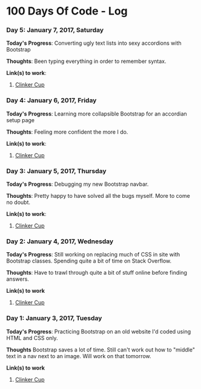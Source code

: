 # 100 Days Of Code - Log
### Day 5: January 7, 2017, Saturday

**Today's Progress**: Converting ugly text lists into sexy accordions with Bootstrap

**Thoughts**: Been typing everything in order to remember syntax.

**Link(s) to work**: 
1. [Clinker Cup](http://clinkercup.com/rules.html)

### Day 4: January 6, 2017, Friday

**Today's Progress**: Learning more collapsible Bootstrap for an accordian setup page

**Thoughts**: Feeling more confident the more I do.

**Link(s) to work**: 
1. [Clinker Cup](http://clinkercup.com/rules.html)

### Day 3: January 5, 2017, Thursday

**Today's Progress**: Debugging my new Bootstrap navbar.

**Thoughts**: Pretty happy to have solved all the bugs myself. More to come no doubt.

**Link(s) to work**:
1. [Clinker Cup](http://clinkercup.com/)

### Day 2: January 4, 2017, Wednesday

**Today's Progress**: Still working on replacing much of CSS in site with Bootstrap classes. Spending quite a bit of time on Stack Overflow. 

**Thoughts**: Have to trawl through quite a bit of stuff online before finding answers.

**Link(s) to work**
1. [Clinker Cup](http://clinkercup.com/)

### Day 1: January 3, 2017, Tuesday

**Today's Progress**: Practicing Bootstrap on an old website I'd coded using HTML and CSS only.

**Thoughts** Bootstrap saves a lot of time. Still can't work out how to "middle" text in a nav next to an image. Will work on that tomorrow.

**Link(s) to work**
1. [Clinker Cup](http://clinkercup.com/)




